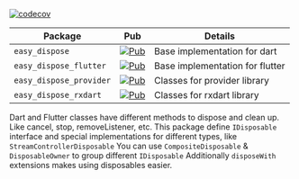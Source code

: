 [![codecov](https://codecov.io/gh/xal/easy_dispose/branch/master/graph/badge.svg?token=2IN0I5DT4C)](https://codecov.io/gh/xal/easy_dispose)

| Package               | Pub | Details |
|-----------------------|-----|---------|
| `easy_dispose`          | [![Pub](https://img.shields.io/pub/v/easy_dispose.svg)](https://pub.dev/packages/easy_dispose) | Base implementation for dart |
| `easy_dispose_flutter`  | [![Pub](https://img.shields.io/pub/v/easy_dispose_flutter.svg)](https://pub.dev/packages/easy_dispose_flutter) | Base implementation for flutter |
| `easy_dispose_provider` | [![Pub](https://img.shields.io/pub/v/easy_dispose_provider.svg)](https://pub.dev/packages/easy_dispose_provider) | Classes for provider library |
| `easy_dispose_rxdart`   | [![Pub](https://img.shields.io/pub/v/easy_dispose_rxdart.svg)](https://pub.dev/packages/easy_dispose_rxdart) | Classes for rxdart library |

Dart and Flutter classes have different methods to dispose and clean up.
Like cancel, stop, removeListener, etc.
This package define `IDisposable` interface and special implementations for different types, like `StreamControllerDisposable`
You can use `CompositeDisposable` & `DisposableOwner` to group different `IDisposable`
Additionally `disposeWith` extensions makes using disposables easier.